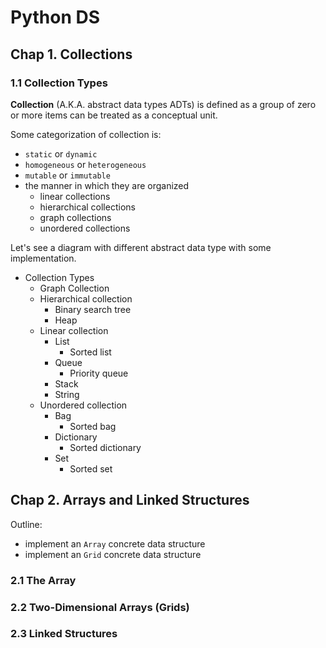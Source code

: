 # Python DS

## Chap 1. Collections

### 1.1 Collection Types
**Collection** (A.K.A. abstract data types ADTs) is defined as a group of zero or more items can be treated as a conceptual unit. 

Some categorization of collection is:
- `static` or `dynamic`
- `homogeneous` or `heterogeneous`
- `mutable` or `immutable`
- the manner in which they are organized
  - linear collections
  - hierarchical collections
  - graph collections
  - unordered collections


Let's see a diagram with different abstract data type with some implementation.

- Collection Types
  - Graph Collection
  - Hierarchical collection
    - Binary search tree
    - Heap
  - Linear collection
    - List
      - Sorted list
    - Queue
      - Priority queue
    - Stack
    - String
  - Unordered collection
    - Bag
      - Sorted bag
    - Dictionary
      - Sorted dictionary
    - Set
      - Sorted set


## Chap 2. Arrays and Linked Structures

Outline:
- implement an `Array` concrete data structure
- implement an `Grid` concrete data structure

### 2.1 The Array

### 2.2 Two-Dimensional Arrays (Grids)

### 2.3 Linked Structures



